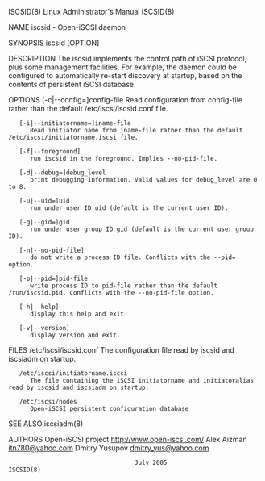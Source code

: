 ISCSID(8)							 Linux Administrator's Manual							     ISCSID(8)

NAME
       iscsid - Open-iSCSI daemon

SYNOPSIS
       iscsid [OPTION]

DESCRIPTION
       The iscsid implements the control path of iSCSI protocol, plus some management facilities. For example, the daemon could be configured to automatically
       re-start discovery at startup, based on the contents of persistent iSCSI database.

OPTIONS
       [-c|--config=]config-file
	      Read configuration from config-file rather than the default /etc/iscsi/iscsid.conf file.

       [-i|--initiatorname=]iname-file
	      Read initiator name from iname-file rather than the default /etc/iscsi/initiatorname.iscsi file.

       [-f|--foreground]
	      run iscsid in the foreground. Implies --no-pid-file.

       [-d|--debug=]debug_level
	      print debugging information. Valid values for debug_level are 0 to 8.

       [-u|--uid=]uid
	      run under user ID uid (default is the current user ID).

       [-g|--gid=]gid
	      run under user group ID gid (default is the current user group ID).

       [-n|--no-pid-file]
	      do not write a process ID file. Conflicts with the --pid= option.

       [-p|--pid=]pid-file
	      write process ID to pid-file rather than the default /run/iscsid.pid. Conflicts with the --no-pid-file option.

       [-h|--help]
	      display this help and exit

       [-v|--version]
	      display version and exit.

FILES
       /etc/iscsi/iscsid.conf
	      The configuration file read by iscsid and iscsiadm on startup.

       /etc/iscsi/initiatorname.iscsi
	      The file containing the iSCSI initiatorname and initiatoralias read by iscsid and iscsiadm on startup.

       /etc/iscsi/nodes
	      Open-iSCSI persistent configuration database

SEE ALSO
       iscsiadm(8)

AUTHORS
       Open-iSCSI project <http://www.open-iscsi.com/>
       Alex Aizman <itn780@yahoo.com>
       Dmitry Yusupov <dmitry_yus@yahoo.com>

									   July 2005								     ISCSID(8)
